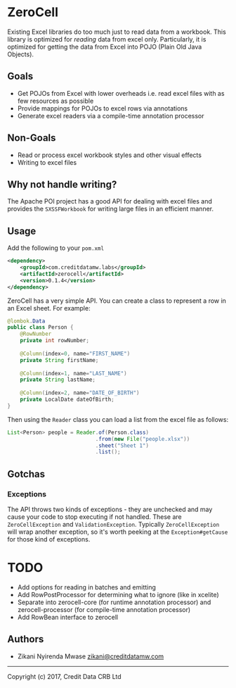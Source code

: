 ZeroCell
========

Existing Excel libraries do too much just to read data from a workbook.
This library is optimized for *reading* data from excel only.
Particularly, it is optimized for getting the data from Excel into
POJO (Plain Old Java Objects). 

## Goals 

* Get POJOs from Excel with lower overheads i.e. read excel files with as few resources as possible
* Provide mappings for POJOs to excel rows via annotations
* Generate excel readers via a compile-time annotation processor

## Non-Goals

* Read or process excel workbook styles and other visual effects
* Writing to excel files


## Why not handle writing?

The Apache POI project has a good API for dealing with excel files and
provides the `SXSSFWorkbook` for writing large files in an efficient manner.

## Usage

Add the following to your `pom.xml`

```xml
<dependency>
    <groupId>com.creditdatamw.labs</groupId>
    <artifactId>zerocell</artifactId>
    <version>0.1.4</version>
</dependency>
```

ZeroCell has a very simple API. You can create a class to represent a row in an Excel sheet.
For example:

```java
@lombok.Data
public class Person {
    @RowNumber
    private int rowNumber;
    
    @Column(index=0, name="FIRST_NAME")
    private String firstName;
    
    @Column(index=1, name="LAST_NAME")
    private String lastName;
    
    @Column(index=2, name="DATE_OF_BIRTH")
    private LocalDate dateOfBirth;
}
```

Then using the `Reader` class you can load a list from the excel file as follows:

```java
List<Person> people = Reader.of(Person.class)
                            .from(new File("people.xlsx"))
                            .sheet("Sheet 1")
                            .list();
```

## Gotchas

### Exceptions

The API throws two kinds of exceptions - they are unchecked and may cause your code to stop executing if not 
handled. These are `ZeroCellException` and `ValidationException`. Typically `ZeroCellException` will wrap
another exception, so it's worth peeking at the `Exception#getCause` for those kind of exceptions.

TODO
====

* Add options for reading in batches and emitting
* Add RowPostProcessor for determining what to ignore (like in xcelite)
* Separate into zerocell-core (for runtime annotation processor) and zerocell-processor (for compile-time annotation processor)
* Add RowBean interface to zerocell

## Authors

* Zikani Nyirenda Mwase <zikani@creditdatamw.com>

---

Copyright (c) 2017, Credit Data CRB Ltd
